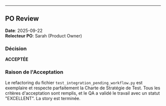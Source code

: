 ---

## PO Review

**Date**: 2025-09-22  
**Relecteur PO**: Sarah (Product Owner)

### Décision
**ACCEPTÉE**

### Raison de l'Acceptation
Le refactoring du fichier `test_integration_pending_workflow.py` est exemplaire et respecte parfaitement la Charte de Stratégie de Test. Tous les critères d'acceptation sont remplis, et le QA a validé le travail avec un statut "EXCELLENT". La story est terminée.
